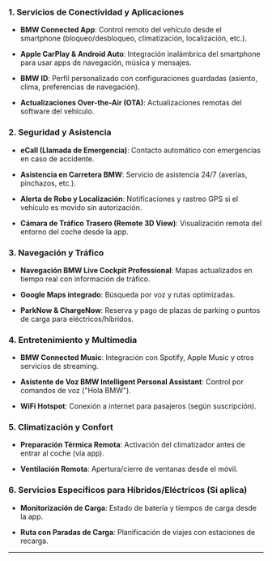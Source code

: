 
### **1. Servicios de Conectividad y Aplicaciones**

- **BMW Connected App**: Control remoto del vehículo desde el smartphone (bloqueo/desbloqueo, climatización, localización, etc.).
    
- **Apple CarPlay & Android Auto**: Integración inalámbrica del smartphone para usar apps de navegación, música y mensajes.
    
- **BMW ID**: Perfil personalizado con configuraciones guardadas (asiento, clima, preferencias de navegación).
    
- **Actualizaciones Over-the-Air (OTA)**: Actualizaciones remotas del software del vehículo.
    

### **2. Seguridad y Asistencia**

- **eCall (Llamada de Emergencia)**: Contacto automático con emergencias en caso de accidente.
    
- **Asistencia en Carretera BMW**: Servicio de asistencia 24/7 (averías, pinchazos, etc.).
    
- **Alerta de Robo y Localización**: Notificaciones y rastreo GPS si el vehículo es movido sin autorización.
    
- **Cámara de Tráfico Trasero (Remote 3D View)**: Visualización remota del entorno del coche desde la app.
    

### **3. Navegación y Tráfico**

- **Navegación BMW Live Cockpit Professional**: Mapas actualizados en tiempo real con información de tráfico.
    
- **Google Maps integrado**: Búsqueda por voz y rutas optimizadas.
    
- **ParkNow & ChargeNow**: Reserva y pago de plazas de parking o puntos de carga para eléctricos/híbridos.
    

### **4. Entretenimiento y Multimedia**

- **BMW Connected Music**: Integración con Spotify, Apple Music y otros servicios de streaming.
    
- **Asistente de Voz BMW Intelligent Personal Assistant**: Control por comandos de voz ("Hola BMW").
    
- **WiFi Hotspot**: Conexión a internet para pasajeros (según suscripción).
    

### **5. Climatización y Confort**

- **Preparación Térmica Remota**: Activación del climatizador antes de entrar al coche (vía app).
    
- **Ventilación Remota**: Apertura/cierre de ventanas desde el móvil.
    

### **6. Servicios Específicos para Híbridos/Eléctricos (Si aplica)**

- **Monitorización de Carga**: Estado de batería y tiempos de carga desde la app.
    
- **Ruta con Paradas de Carga**: Planificación de viajes con estaciones de recarga.
    

---
